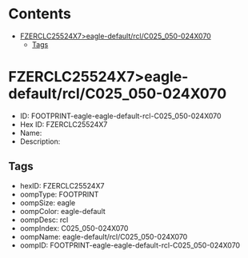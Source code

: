 



Contents
========

* [FZERCLC25524X7>eagle-default/rcl/C025_050-024X070](#fzerclc25524x7eagle-defaultrclc025_050-024x070)
	* [Tags](#tags)

# FZERCLC25524X7>eagle-default/rcl/C025_050-024X070

- ID: FOOTPRINT-eagle-eagle-default-rcl-C025_050-024X070
- Hex ID: FZERCLC25524X7
- Name: 
- Description: 

## Tags

- hexID: FZERCLC25524X7
- oompType: FOOTPRINT
- oompSize: eagle
- oompColor: eagle-default
- oompDesc: rcl
- oompIndex: C025_050-024X070
- oompName: eagle-default/rcl/C025_050-024X070
- oompID: FOOTPRINT-eagle-eagle-default-rcl-C025_050-024X070
